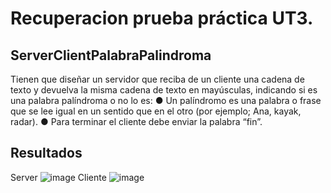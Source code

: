 # Recuperacion prueba práctica UT3.
## ServerClientPalabraPalindroma
Tienen que diseñar un servidor que reciba de un cliente una cadena de texto y devuelva la
misma cadena de texto en mayúsculas, indicando si es una palabra palíndroma o no lo
es:
● Un palíndromo es una palabra o frase que se lee igual en un sentido que en el otro
(por ejemplo; Ana, kayak, radar).
● Para terminar el cliente debe enviar la palabra “fin”.

## Resultados
Server
![image](https://github.com/user-attachments/assets/30817649-0642-48af-a859-f65251775fea)
Cliente
![image](https://github.com/user-attachments/assets/b40807aa-0307-4e87-9fa1-acb8d9aecd9f)
